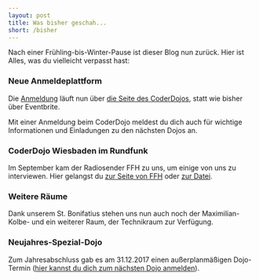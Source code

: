```yaml
---
layout: post
title: Was bisher geschah...
short: /bisher
---
```


Nach einer Frühling-bis-Winter-Pause ist dieser Blog nun zurück. Hier ist Alles, was du vielleicht verpasst hast:

### Neue Anmeldeplattform

Die [Anmeldung](https://coderdojo-wiesbaden.de/anmeldung) läuft nun über [die Seite des CoderDojos](https://zen.coderdojo.com/), statt wie bisher über Eventbrite.

Mit einer Anmeldung beim CoderDojo meldest du dich auch für wichtige Informationen und Einladungen zu den nächsten Dojos an.

### CoderDojo Wiesbaden im Rundfunk

Im September kam der Radiosender FFH zu uns, um einige von uns zu interviewen. Hier gelangst du [zur Seite von FFH](https://www.ffh.de/on-air/sendungen/kreuz-quer/toController/Topic/toAction/show/toId/136009/toTopic/kreuz-quer-programmieren-im-coderdojo.html) oder [zur Datei](https://drive.google.com/open?id=1dil_4jcJfmP3xyBRud5WQr0yroWySlUy).

### Weitere Räume
Dank unserem  St. Bonifatius stehen uns nun auch noch der Maximilian-Kolbe- und ein weiterer Raum, der Technikraum zur Verfügung.

### Neujahres-Spezial-Dojo

Zum Jahresabschluss gab es am 31.12.2017 einen außerplanmäßigen Dojo-Termin ([hier kannst du dich zum nächsten Dojo anmelden](https://coderdojo-wiesbaden.de/anmeldung)).